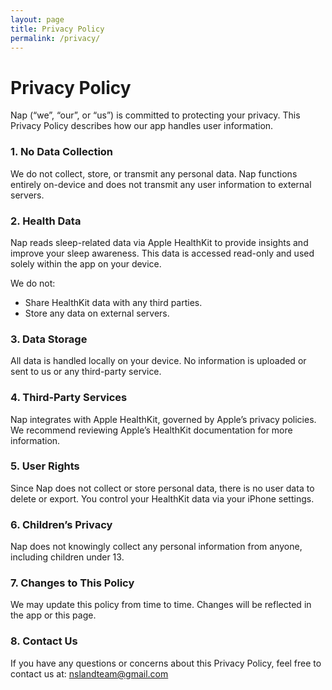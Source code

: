 ```yaml
---
layout: page
title: Privacy Policy
permalink: /privacy/
---
```


# Privacy Policy

Nap (“we”, “our”, or “us”) is committed to protecting your privacy. This Privacy Policy describes how our app handles user information.

### 1. No Data Collection

We do not collect, store, or transmit any personal data. Nap functions entirely on-device and does not transmit any user information to external servers.

### 2. Health Data

Nap reads sleep-related data via Apple HealthKit to provide insights and improve your sleep awareness. This data is accessed read-only and used solely within the app on your device.

We do not:

- Share HealthKit data with any third parties.
- Store any data on external servers.

### 3. Data Storage

All data is handled locally on your device. No information is uploaded or sent to us or any third-party service.

### 4. Third-Party Services

Nap integrates with Apple HealthKit, governed by Apple’s privacy policies. We recommend reviewing Apple’s HealthKit documentation for more information.

### 5. User Rights

Since Nap does not collect or store personal data, there is no user data to delete or export. You control your HealthKit data via your iPhone settings.

### 6. Children’s Privacy

Nap does not knowingly collect any personal information from anyone, including children under 13.

### 7. Changes to This Policy

We may update this policy from time to time. Changes will be reflected in the app or this page.

### 8. Contact Us

If you have any questions or concerns about this Privacy Policy, feel free to contact us at:
nslandteam@gmail.com
